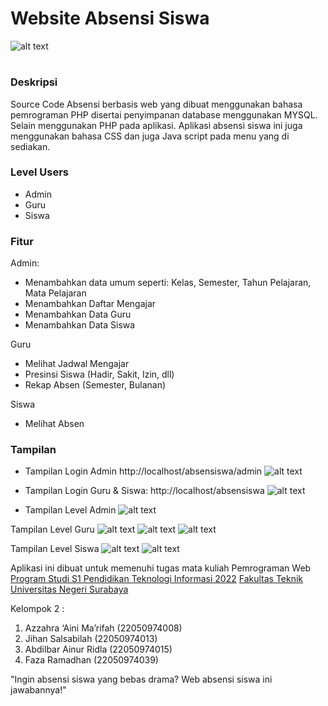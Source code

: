 # Website Absensi Siswa 
![alt text](https://github.com/AbdilbarAR/Website-Absen-Siswa/blob/main/assets/Readme%20assets/Poster.png?raw=true)

#
### Deskripsi
Source Code Absensi berbasis web yang dibuat menggunakan bahasa pemrograman PHP disertai penyimpanan database menggunakan MYSQL.
Selain menggunakan PHP pada aplikasi. Aplikasi absensi siswa ini juga menggunakan bahasa CSS dan juga Java script pada menu yang di sediakan.

### Level Users
- Admin
- Guru
- Siswa

### Fitur
Admin:
- Menambahkan data umum seperti: Kelas, Semester, Tahun Pelajaran, Mata Pelajaran
- Menambahkan Daftar Mengajar
- Menambahkan Data Guru
- Menambahkan Data Siswa

Guru
- Melihat Jadwal Mengajar
- Presinsi Siswa (Hadir, Sakit, Izin, dll)
- Rekap Absen (Semester, Bulanan)

Siswa
- Melihat Absen

### Tampilan
- Tampilan Login Admin
  http://localhost/absensiswa/admin
![alt text](https://github.com/AbdilbarAR/Website-Absen-Siswa/blob/main/assets/Readme%20assets/Screenshot%202024-05-06%20122854.png?raw=true)

- Tampilan Login Guru & Siswa:
  http://localhost/absensiswa
![alt text](https://github.com/AbdilbarAR/Website-Absen-Siswa/blob/main/assets/Readme%20assets/Screenshot%202024-05-06%20121000.png?raw=true)

- Tampilan Level Admin
![alt text](https://github.com/AbdilbarAR/Website-Absen-Siswa/blob/main/assets/Readme%20assets/Screenshot%202024-05-06%20123345.png?raw=true)

Tampilan Level Guru
![alt text](https://github.com/AbdilbarAR/Website-Absen-Siswa/blob/main/assets/Readme%20assets/Screenshot%202024-05-06%20121117.png?raw=true)
![alt text](https://github.com/AbdilbarAR/Website-Absen-Siswa/blob/main/assets/Readme%20assets/Screenshot%202024-05-06%20121143.png?raw=true)
![alt text](https://github.com/AbdilbarAR/Website-Absen-Siswa/blob/main/assets/Readme%20assets/Screenshot%202024-05-06%20121416.png?raw=true)

Tampilan Level Siswa
![alt text](https://github.com/AbdilbarAR/Website-Absen-Siswa/blob/main/assets/Readme%20assets/Screenshot%202024-05-06%20121303.png?raw=true)
![alt text](https://github.com/AbdilbarAR/Website-Absen-Siswa/blob/main/assets/Readme%20assets/Screenshot%202024-05-06%20121326.png?raw=true)

Aplikasi ini dibuat untuk memenuhi tugas mata kuliah Pemrograman Web
[Program Studi S1 Pendidikan Teknologi Informasi 2022](https://pendidikan-ti.ft.unesa.ac.id) [Fakultas Teknik](https://ft.unesa.ac.id) [Universitas Negeri Surabaya](https://www.unesa.ac.id/)

Kelompok 2 :
1. Azzahra ‘Aini Ma’rifah (22050974008)
2. Jihan Salsabilah (22050974013)
3. Abdilbar Ainur Ridla (22050974015)
4. Faza Ramadhan (22050974039)

"Ingin absensi siswa yang bebas drama? Web absensi siswa ini jawabannya!"
